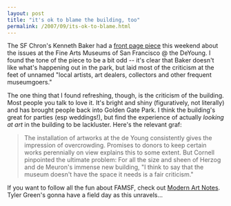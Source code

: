 ```yaml
---
layout: post
title: "it's ok to blame the building, too"
permalink: /2007/09/its-ok-to-blame.html
---
```


<p>The SF Chron's Kenneth Baker had a <a href="http://www.sfgate.com/cgi-bin/article.cgi?f=/c/a/2007/09/02/MNSMRQ8I5.DTL">front page piece</a> this weekend about the issues at the Fine Arts Museums of San Francisco @ the DeYoung.  I found the tone of the piece to be a bit odd -- it's clear that Baker doesn't like what's happening out in the park, but laid most of the criticism at the feet of unnamed "local artists, art dealers, collectors and other frequent museumgoers."</p>

<p>The one thing that I found refreshing, though, is the criticism of the building.  Most people you talk to love it.  It's bright and shiny (figuratively, not literally) and has brought people back into Golden Gate Park.  I think the building's great for parties (esp weddings!), but find the experience of actually <em>looking at art</em> in the building to be lackluster.  Here's the relevant graf:</p>

<blockquote>
  <p>The installation of artworks at the de Young consistently gives the impression of overcrowding. Promises to donors to keep certain works perennially on view explains this to some extent. But Cornell pinpointed the ultimate problem: For all the size and sheen of Herzog and de Meuron's immense new building, "I think to say that the museum doesn't have the space it needs is a fair criticism."</p>
</blockquote>

<p>If you want to follow all the fun about FAMSF, check out <a href="http://www.artsjournal.com/man/">Modern Art Notes</a>.  Tyler Green's gonna have a field day as this unravels...</p>



